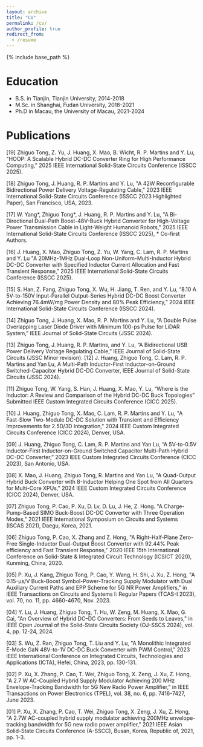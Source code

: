```yaml
---
layout: archive
title: "CV"
permalink: /cv/
author_profile: true
redirect_from:
  - /resume
---
```


{% include base_path %}

Education
======
* B.S. in Tianjin, Tianjin University, 2014-2018
* M.Sc. in Shanghai, Fudan University, 2018-2021
* Ph.D in Macau, the University of Macau, 2021-2024

Publications
======
[19] Zhiguo Tong, Z. Yu, J. Huang, X. Mao, B. Wicht, R. P. Martins and Y. Lu, "HOOP: A Scalable Hybrid DC-DC Converter Ring for High Performance Computing," 2025 IEEE International Solid-State Circuits Conference (ISSCC 2025).

[18] Zhiguo Tong, J. Huang, R. P. Martins and Y. Lu, "A 42W Reconfigurable Bidirectional Power Delivery Voltage-Regulating Cable," 2023 IEEE International Solid-State Circuits Conference (ISSCC 2023 Highlighted Paper), San Francisco, USA, 2023.

[17] W. Yang*, Zhiguo Tong*, J. Huang, R. P. Martins and Y. Lu, "A Bi-Directional Dual-Path Boost-48V-Buck Hybrid Converter for High-Voltage Power Transmission Cable in Light-Weight Humanoid Robots," 2025 IEEE International Solid-State Circuits Conference (ISSCC 2025), * Co-first Authors. 

[16] J. Huang, X. Mao, Zhiguo Tong, Z. Yu, W. Yang, C. Lam, R. P. Martins and Y. Lu "A 20MHz-1MHz Dual-Loop Non-Uniform-Multi-Inductor Hybrid DC-DC Converter with Specified Inductor Current Allocation and Fast Transient Response," 2025 IEEE International Solid-State Circuits Conference (ISSCC 2025).

[15] S. Han, Z. Fang, Zhiguo Tong, X. Wu, H. Jiang, T. Ren, and Y. Lu, “8.10 A 5V-to-150V Input-Parallel Output-Series Hybrid DC-DC Boost Converter Achieving 76.4mW/mg Power Density and 80% Peak Efficiency,” 2024 IEEE International Solid-State Circuits Conference (ISSCC 2024).

[14] Zhiguo Tong, J. Huang, X. Mao, R. P. Martins and Y. Lu, “A Double Pulse Overlapping Laser Diode Driver with Minimum 100-ps Pulse for LiDAR System,” IEEE Journal of Solid-State Circuits (JSSC 2024).

[13] Zhiguo Tong, J. Huang, R. P. Martins, and Y. Lu, “A Bidirectional USB Power Delivery Voltage Regulating Cable,” IEEE Journal of Solid-State Circuits (JSSC Minor revision).
[12] J. Huang, Zhiguo Tong, C. Lam, R. P. Martins and Yan Lu, A Multi-Path Inductor-First Inductor-on-Ground Switched-Capacitor Hybrid DC-DC Converter, IEEE Journal of Solid-State Circuits (JSSC 2024).

[11] Zhiguo Tong, W. Yang, S. Han, J. Huang, X. Mao, Y. Lu, “Where is the Inductor: A Review and Comparison of the Hybrid DC-DC Buck Topologies” Submitted IEEE Custom Integrated Circuits Conference (CICC 2025).

[10] J. Huang, Zhiguo Tong, X. Mao, C. Lam, R. P. Martins and Y. Lu, "A Fast-Slow Two-Module DC-DC Solution with Transient and Efficiency Improvements for 2.5D/3D Integration," 2024 IEEE Custom Integrated Circuits Conference (CICC 2024), Denver, USA.

[09] J. Huang, Zhiguo Tong, C. Lam, R. P. Martins and Yan Lu, “A 5V-to-0.5V Inductor-First Inductor-on-Ground Switched Capacitor Multi-Path Hybrid DC-DC Converter,” 2023 IEEE Custom Integrated Circuits Conference (CICC 2023), San Antonio, USA.

[08] X. Mao, J. Huang, Zhiguo Tong, R. Martins and Yan Lu, "A Quad-Output Hybrid Buck Converter with 8-Inductor Helping One Spot from All Quarters for Multi-Core XPUs," 2024 IEEE Custom Integrated Circuits Conference (CICC 2024), Denver, USA.

[07] Zhiguo Tong, P. Cao, P. Xu, D. Lv, D. Lu, J. He, Z. Hong. "A Charge-Pump-Based SIMO Buck-Boost DC-DC Converter with Three Operation Modes," 2021 IEEE International Symposium on Circuits and Systems (ISCAS 2021), Daegu, Korea, 2021.

[06] Zhiguo Tong, P. Cao, X. Zhang and Z. Hong, "A Right-Half-Plane Zero-Free Single-Inductor Dual-Output Boost Converter with 92.44% Peak efficiency and Fast Transient Response," 2020 IEEE 15th International Conference on Solid-State & Integrated Circuit Technology (ICSICT 2020), Kunming, China, 2020.

[05] P. Xu, J. Kang, Zhiguo Tong, P. Cao, Y. Wang, H. Shi, J. Xu, Z. Hong, "A 0.15-μs/V Buck-Boost Symbol-Power-Tracking Supply Modulator with Dual Auxiliary Current Paths and EPP Scheme for 5G NR Power Amplifiers," in IEEE Transactions on Circuits and Systems I: Regular Papers (TCAS-I 2023), vol. 70, no. 11, pp. 4660-4670, Nov. 2023.

[04] Y. Lu, J. Huang, Zhiguo Tong, T. Hu, W. Zeng, M. Huang, X. Mao, G. Cai, "An Overview of Hybrid DC–DC Converters: From Seeds to Leaves," in IEEE Open Journal of the Solid-State Circuits Society (OJ-SSCS 2024), vol. 4, pp. 12-24, 2024.

[03] S. Wu, Z. Ran, Zhiguo Tong, T. Liu and Y. Lu, "A Monolithic Integrated E-Mode GaN 48V-to-1V DC-DC Buck Converter with PWM Control," 2023 IEEE International Conference on Integrated Circuits, Technologies and Applications (ICTA), Hefei, China, 2023, pp. 130-131.

[02] P. Xu, X. Zhang, P. Cao, T. Wei, Zhiguo Tong, X. Zeng, J. Xu, Z. Hong, "A 2.7 W AC-Coupled Hybrid Supply Modulator Achieving 200 MHz Envelope-Tracking Bandwidth for 5G New Radio Power Amplifier," in IEEE Transactions on Power Electronics (TPEL), vol. 38, no. 6, pp. 7416-7427, June 2023.

[01] P. Xu, X. Zhang, P. Cao, T. Wei, Zhiguo Tong, X. Zeng, J. Xu, Z. Hong, "A 2.7W AC-coupled hybrid supply modulator achieving 200MHz envelope-tracking bandwidth for 5G new radio power amplifier," 2021 IEEE Asian Solid-State Circuits Conference (A-SSCC), Busan, Korea, Republic of, 2021, pp. 1-3.

